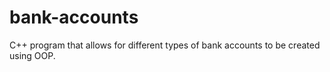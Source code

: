 # bank-accounts
C++ program that allows for different types  of bank accounts to be created using OOP.
